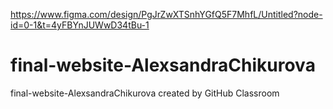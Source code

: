https://www.figma.com/design/PgJrZwXTSnhYGfQ5F7MhfL/Untitled?node-id=0-1&t=4yFBYnJUWwD34tBu-1

# final-website-AlexsandraChikurova
final-website-AlexsandraChikurova created by GitHub Classroom
